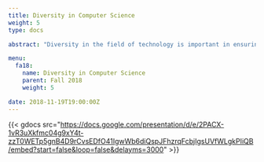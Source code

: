 ```yaml
---
title: Diversity in Computer Science
weight: 5
type: docs

abstract: "Diversity in the field of technology is important in ensuring that every kind of person and every kind of culture is being represented in the workplace. At this meeting, we discuss what diversity looks like right now and highlight some diverse engineers who are making waves in the field."

menu:
  fa18:
    name: Diversity in Computer Science
    parent: Fall 2018
    weight: 5

date: 2018-11-19T19:00:00Z
---
```


{{< gdocs src="https://docs.google.com/presentation/d/e/2PACX-1vR3uXkfmc04g9xY4t-zzT0WETp5gnB4D9rCvsEDfO41IgwWb6diQspJFhzrqFcbjIgsUVfWLgkPIiQB/embed?start=false&loop=false&delayms=3000" >}}